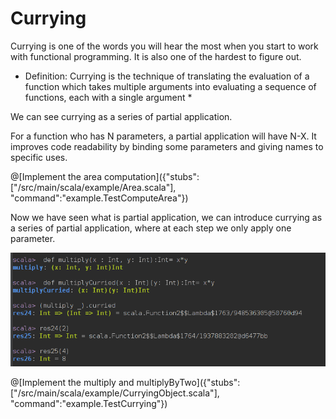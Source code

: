 # Currying

Currying is one of the words you will hear the most when you start to work with functional programming. It is also one of the hardest to figure out.

* Definition: Currying is the technique of translating the evaluation of a function which takes multiple arguments into evaluating a sequence of functions, each with a single argument *

We can see currying as a series of partial application.

For a function who has N parameters, a partial application will have N-X. 
It improves code readability by binding some parameters and giving names to specific uses.


@[Implement the area computation]({"stubs":["/src/main/scala/example/Area.scala"], "command":"example.TestComputeArea"})


Now we have seen what is partial application, we can introduce currying as a series of partial application, where at each step we only apply one parameter. 

![Example](currying.png)

@[Implement the multiply and multiplyByTwo]({"stubs":["/src/main/scala/example/CurryingObject.scala"], "command":"example.TestCurrying"})